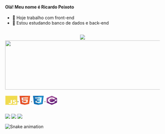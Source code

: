 #### Olá! Meu nome é Ricardo Peixoto
- 🔭 Hoje trabalho com front-end
- 🌱 Estou estudando banco de dados e back-end

##

<div align="center">
  <a href="https://github.com/RicardoPS">
  <img height="180em" src="https://github-readme-stats.vercel.app/api?username=RcardoPs&show_icons=true&theme=dark&include_all_commits=true&count_private=true"/>
  <img height="160em" width="520" src="https://github-readme-stats.vercel.app/api/top-langs/?username=RcardoPs&layout=compact&langs_count=7&theme=dark"/>
</div>

<div style="display: inline_block"><br>
  <img align="center" alt="Ricardo-Js" height="30" width="40" src="https://raw.githubusercontent.com/devicons/devicon/master/icons/javascript/javascript-plain.svg">
  <img align="center" alt="Ricardo-HTML" height="30" width="40" src="https://raw.githubusercontent.com/devicons/devicon/master/icons/html5/html5-original.svg">
  <img align="center" alt="Ricardo-CSS" height="30" width="40" src="https://raw.githubusercontent.com/devicons/devicon/master/icons/css3/css3-original.svg">
  <img align="center" alt="Ricardo-Csharp" height="30" width="40" src="https://raw.githubusercontent.com/devicons/devicon/master/icons/csharp/csharp-original.svg">
</div>

##

<div>
  <a href="https://www.instagram.com/_rcardo/" target="_blank"><img src="https://img.shields.io/badge/-Instagram-%23E4405F?style=for-the-badge&logo=instagram&logoColor=white" target="_blank"></a>
  <a href = "mailto:ricardooficial97@gmail.com"><img src="https://img.shields.io/badge/Gmail-D14836?style=for-the-badge&logo=gmail&logoColor=white" target="_blank"></a>
  <a href="https://www.linkedin.com/in/ricardo-peixoto-89647714a" target="_blank"><img src="https://img.shields.io/badge/-LinkedIn-%230077B5?style=for-the-badge&logo=linkedin&logoColor=white" target="_blank"></a> 
</div>


  ![Snake animation](https://github.com/RcardoPs/RcardoPs/blob/output/github-contribution-grid-snake.svg)
